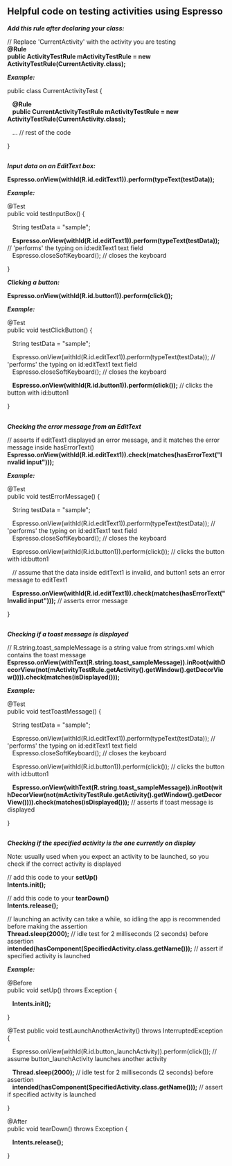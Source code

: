 ## Helpful code on testing activities using Espresso

***Add this rule after declaring your class:***

// Replace 'CurrentActivity' with the activity you are testing </br>
**@Rule** </br>
**public ActivityTestRule<CurrentActivity> mActivityTestRule = new ActivityTestRule<CurrentActivity>(CurrentActivity.class);**

***Example:***

public class CurrentActivityTest {

   &nbsp;&nbsp;&nbsp;</t>**@Rule** </br>
   &nbsp;&nbsp;&nbsp;**public CurrentActivityTestRule<CurrentActivity> mActivityTestRule = new ActivityTestRule<CurrentActivity>(CurrentActivity.class);**
   
   &nbsp;&nbsp;&nbsp;... // rest of the code

}

##

***Input data on an EditText box:***

**Espresso.onView(withId(R.id.editText1)).perform(typeText(testData));**

***Example:***

@Test </br>
public void testInputBox() {

   &nbsp;&nbsp;&nbsp;String testData = "sample";

   &nbsp;&nbsp;&nbsp;**Espresso.onView(withId(R.id.editText1)).perform(typeText(testData));** // 'performs' the typing on id:editText1 text field</br>
   &nbsp;&nbsp;&nbsp;Espresso.closeSoftKeyboard(); // closes the keyboard

}

***Clicking a button:***

**Espresso.onView(withId(R.id.button1)).perform(click());**

***Example:***

@Test </br>
public void testClickButton() {

   &nbsp;&nbsp;&nbsp;String testData = "sample";

   &nbsp;&nbsp;&nbsp;Espresso.onView(withId(R.id.editText1)).perform(typeText(testData)); // 'performs' the typing on id:editText1 text field</br>
   &nbsp;&nbsp;&nbsp;Espresso.closeSoftKeyboard(); // closes the keyboard
   
   &nbsp;&nbsp;&nbsp;**Espresso.onView(withId(R.id.button1)).perform(click());** // clicks the button with id:button1

}

##

***Checking the error message from an EditText***

// asserts if editText1 displayed an error message, and it matches the error message inside hasErrorText() </br>
**Espresso.onView(withId(R.id.editText1)).check(matches(hasErrorText("Invalid input")));**

***Example:***

@Test </br>
public void testErrorMessage() {

   &nbsp;&nbsp;&nbsp;String testData = "sample";

   &nbsp;&nbsp;&nbsp;Espresso.onView(withId(R.id.editText1)).perform(typeText(testData)); // 'performs' the typing on id:editText1 text field</br>
   &nbsp;&nbsp;&nbsp;Espresso.closeSoftKeyboard(); // closes the keyboard
   
   &nbsp;&nbsp;&nbsp;Espresso.onView(withId(R.id.button1)).perform(click()); // clicks the button with id:button1
   
   &nbsp;&nbsp;&nbsp;// assume that the data inside editText1 is invalid, and button1 sets an error message to editText1
   
   &nbsp;&nbsp;&nbsp;**Espresso.onView(withId(R.id.editText1)).check(matches(hasErrorText("Invalid input")));** // asserts error message

}

##

***Checking if a toast message is displayed***

// R.string.toast_sampleMessage is a string value from strings.xml which contains the toast message
**Espresso.onView(withText(R.string.toast_sampleMessage)).inRoot(withDecorView(not(mActivityTestRule.getActivity().getWindow().getDecorView()))).check(matches(isDisplayed()));**

***Example:***

@Test </br>
public void testToastMessage() {

   &nbsp;&nbsp;&nbsp;String testData = "sample";

   &nbsp;&nbsp;&nbsp;Espresso.onView(withId(R.id.editText1)).perform(typeText(testData)); // 'performs' the typing on id:editText1 text field</br>
   &nbsp;&nbsp;&nbsp;Espresso.closeSoftKeyboard(); // closes the keyboard
   
   &nbsp;&nbsp;&nbsp;Espresso.onView(withId(R.id.button1)).perform(click()); // clicks the button with id:button1
   
   &nbsp;&nbsp;&nbsp;**Espresso.onView(withText(R.string.toast_sampleMessage)).inRoot(withDecorView(not(mActivityTestRule.getActivity().getWindow().getDecorView()))).check(matches(isDisplayed()));** // asserts if toast message is displayed

}

##

***Checking if the specified activity is the one currently on display***

Note: usually used when you expect an activity to be launched, so you check if the correct activity is displayed

// add this code to your **setUp()** </br>
**Intents.init();**

// add this code to your **tearDown()** </br>
**Intents.release();**

// launching an activity can take a while, so idling the app is recommended before making the assertion </br>
**Thread.sleep(2000);** // idle test for 2 milliseconds (2 seconds) before assertion </br>
**intended(hasComponent(SpecifiedActivity.class.getName()));** // assert if specified activity is launched

***Example:***

@Before </br>
public void setUp() throws Exception {

   &nbsp;&nbsp;&nbsp;**Intents.init();**

}

@Test
public void testLaunchAnotherActivity() throws InterruptedException {

   &nbsp;&nbsp;&nbsp;Espresso.onView(withId(R.id.button_launchActivity)).perform(click()); // assume button_launchActivity launches another activity

   &nbsp;&nbsp;&nbsp;**Thread.sleep(2000);** // idle test for 2 milliseconds (2 seconds) before assertion </br>
   &nbsp;&nbsp;&nbsp;**intended(hasComponent(SpecifiedActivity.class.getName()));** // assert if specified activity is launched

}

@After </br>
public void tearDown() throws Exception {

   &nbsp;&nbsp;&nbsp;**Intents.release();**

}

